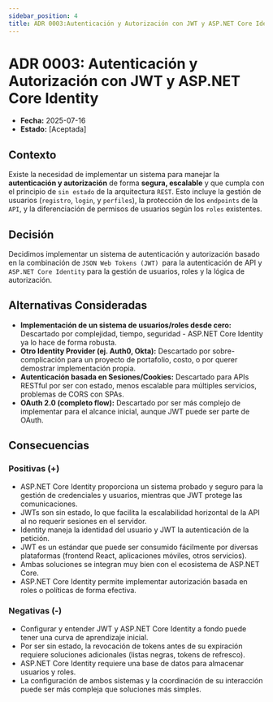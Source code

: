 ```yaml
---
sidebar_position: 4
title: ADR 0003:Autenticación y Autorización con JWT y ASP.NET Core Identity
---
```


# ADR 0003: Autenticación y Autorización con JWT y ASP.NET Core Identity

* **Fecha:** 2025-07-16
* **Estado:** [Aceptada]

## Contexto

Existe la necesidad de implementar un sistema para manejar la **autenticación y autorización** de forma **segura, escalable** y que cumpla con el principio de `sin estado` de la arquitectura `REST`. Esto incluye la gestión de usuarios (`registro`, `login`, y `perfiles`), la protección de los `endpoints` de la `API`, y la diferenciación de permisos de usuarios según los `roles` existentes.

## Decisión

Decidimos implementar un sistema de autenticación y autorización basado en la combinación de `JSON Web Tokens (JWT) `para la autenticación de API y `ASP.NET Core Identity` para la gestión de usuarios, roles y la lógica de autorización.

## Alternativas Consideradas

* **Implementación de un sistema de usuarios/roles desde cero:** Descartado por complejidad, tiempo, seguridad - ASP.NET Core Identity ya lo hace de forma robusta.
* **Otro Identity Provider (ej. Auth0, Okta):** Descartado por sobre-complicación para un proyecto de portafolio, costo, o por querer demostrar implementación propia.
* **Autenticación basada en Sesiones/Cookies:** Descartado para APIs RESTful por ser con estado, menos escalable para múltiples servicios, problemas de CORS con SPAs.
* **OAuth 2.0 (completo flow):** Descartado por ser más complejo de implementar para el alcance inicial, aunque JWT puede ser parte de OAuth.

## Consecuencias

### Positivas (+)
* ASP.NET Core Identity proporciona un sistema probado y seguro para la gestión de credenciales y usuarios, mientras que JWT protege las comunicaciones.
* JWTs son sin estado, lo que facilita la escalabilidad horizontal de la API al no requerir sesiones en el servidor.
* Identity maneja la identidad del usuario y JWT la autenticación de la petición.
* JWT es un estándar que puede ser consumido fácilmente por diversas plataformas (frontend React, aplicaciones móviles, otros servicios).
* Ambas soluciones se integran muy bien con el ecosistema de ASP.NET Core.
* ASP.NET Core Identity permite implementar autorización basada en roles o políticas de forma efectiva.

### Negativas (-)
* Configurar y entender JWT y ASP.NET Core Identity a fondo puede tener una curva de aprendizaje inicial.
* Por ser sin estado, la revocación de tokens antes de su expiración requiere soluciones adicionales (listas negras, tokens de refresco).
* ASP.NET Core Identity requiere una base de datos para almacenar usuarios y roles.
* La configuración de ambos sistemas y la coordinación de su interacción puede ser más compleja que soluciones más simples.
